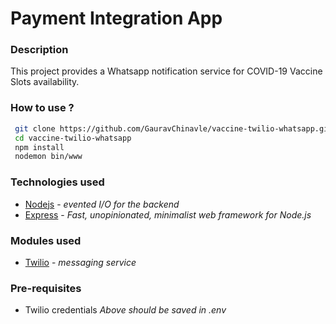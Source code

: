 # Payment Integration App

### Description
This project provides a Whatsapp notification service for COVID-19 Vaccine Slots availability.

### How to use ?
```sh
 git clone https://github.com/GauravChinavle/vaccine-twilio-whatsapp.git
 cd vaccine-twilio-whatsapp
 npm install
 nodemon bin/www
```

### Technologies used
- [Nodejs](https://nodejs.org/en/) - _evented I/O for the backend_
- [Express](https://expressjs.com/) - _Fast, unopinionated, minimalist web framework for Node.js_

### Modules used
- [Twilio](https://www.twilio.com/) -  _messaging service_

### Pre-requisites
- Twilio credentials
    _Above should be saved in .env_

